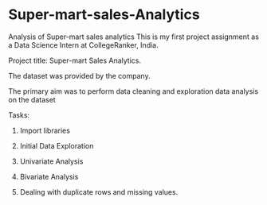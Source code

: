 # Super-mart-sales-Analytics
Analysis of Super-mart sales analytics
This is my first project assignment as a Data Science Intern at CollegeRanker, India. 

Project title: Super-mart Sales Analytics.

The dataset was provided by the company.

The primary aim was to perform data cleaning and exploration data analysis on the dataset

Tasks:

1. Import libraries

2. Initial Data Exploration

3. Univariate Analysis

4. Bivariate Analysis

5. Dealing with duplicate rows and missing values.
